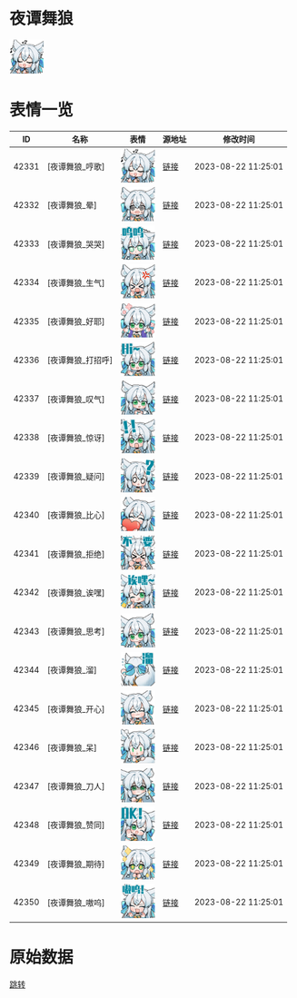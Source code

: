 # 夜谭舞狼

<img src="./cover.png" height="60" alt="cover" />

# 表情一览

|ID|名称|表情|源地址|修改时间|
|----|----|----|----|----|
|42331|[夜谭舞狼_哼歌]|<img src="./pic/042331_%5B夜谭舞狼_哼歌%5D.png" height="60" alt="哼歌"/>|[链接](https://i0.hdslb.com/bfs/emote/5bc9c29551c81877e49136f26f89b6a4e718bbeb.png)|2023-08-22 11:25:01|
|42332|[夜谭舞狼_晕]|<img src="./pic/042332_%5B夜谭舞狼_晕%5D.png" height="60" alt="晕"/>|[链接](https://i0.hdslb.com/bfs/emote/fe43c19e228d0f636028a45bc29e885b2e4a4bb8.png)|2023-08-22 11:25:01|
|42333|[夜谭舞狼_哭哭]|<img src="./pic/042333_%5B夜谭舞狼_哭哭%5D.png" height="60" alt="哭哭"/>|[链接](https://i0.hdslb.com/bfs/emote/7a19f0246edf579e688b7a5ead38b4f9a49bf890.png)|2023-08-22 11:25:01|
|42334|[夜谭舞狼_生气]|<img src="./pic/042334_%5B夜谭舞狼_生气%5D.png" height="60" alt="生气"/>|[链接](https://i0.hdslb.com/bfs/emote/27da4184120119342de516c8640923ccabe62f18.png)|2023-08-22 11:25:01|
|42335|[夜谭舞狼_好耶]|<img src="./pic/042335_%5B夜谭舞狼_好耶%5D.png" height="60" alt="好耶"/>|[链接](https://i0.hdslb.com/bfs/emote/853bac13069eaa43d363a05bf1c5e0c103906bdf.png)|2023-08-22 11:25:01|
|42336|[夜谭舞狼_打招呼]|<img src="./pic/042336_%5B夜谭舞狼_打招呼%5D.png" height="60" alt="打招呼"/>|[链接](https://i0.hdslb.com/bfs/emote/ff4cd1bd979922544a8513eddd4e9272a3c23a1e.png)|2023-08-22 11:25:01|
|42337|[夜谭舞狼_叹气]|<img src="./pic/042337_%5B夜谭舞狼_叹气%5D.png" height="60" alt="叹气"/>|[链接](https://i0.hdslb.com/bfs/emote/c3c211882eb33e65049140301ccf4869dcaa4a2d.png)|2023-08-22 11:25:01|
|42338|[夜谭舞狼_惊讶]|<img src="./pic/042338_%5B夜谭舞狼_惊讶%5D.png" height="60" alt="惊讶"/>|[链接](https://i0.hdslb.com/bfs/emote/4fa42d8a3021b334ebb45561f9d05a0c6966d47f.png)|2023-08-22 11:25:01|
|42339|[夜谭舞狼_疑问]|<img src="./pic/042339_%5B夜谭舞狼_疑问%5D.png" height="60" alt="疑问"/>|[链接](https://i0.hdslb.com/bfs/emote/e209c0ecf95b5aa56784b05ccba6653bebc31a25.png)|2023-08-22 11:25:01|
|42340|[夜谭舞狼_比心]|<img src="./pic/042340_%5B夜谭舞狼_比心%5D.png" height="60" alt="比心"/>|[链接](https://i0.hdslb.com/bfs/emote/e646411551c912288c1b8162d0cf9f5174e7f4b7.png)|2023-08-22 11:25:01|
|42341|[夜谭舞狼_拒绝]|<img src="./pic/042341_%5B夜谭舞狼_拒绝%5D.png" height="60" alt="拒绝"/>|[链接](https://i0.hdslb.com/bfs/emote/545012bde77c9cf708434611514326e9e5634833.png)|2023-08-22 11:25:01|
|42342|[夜谭舞狼_诶嘿]|<img src="./pic/042342_%5B夜谭舞狼_诶嘿%5D.png" height="60" alt="诶嘿"/>|[链接](https://i0.hdslb.com/bfs/emote/faf2d34d7d5b40b6932aff201a58356fe6567c6a.png)|2023-08-22 11:25:01|
|42343|[夜谭舞狼_思考]|<img src="./pic/042343_%5B夜谭舞狼_思考%5D.png" height="60" alt="思考"/>|[链接](https://i0.hdslb.com/bfs/emote/49a5abd60b82bd28a5270d14440cbffb5a9911f7.png)|2023-08-22 11:25:01|
|42344|[夜谭舞狼_溜]|<img src="./pic/042344_%5B夜谭舞狼_溜%5D.png" height="60" alt="溜"/>|[链接](https://i0.hdslb.com/bfs/emote/8d0d8edaca82f9cbb99f6efdbed631e2a3649aeb.png)|2023-08-22 11:25:01|
|42345|[夜谭舞狼_开心]|<img src="./pic/042345_%5B夜谭舞狼_开心%5D.png" height="60" alt="开心"/>|[链接](https://i0.hdslb.com/bfs/emote/5131ac34d81241426da1c4cd2b5b86146158b116.png)|2023-08-22 11:25:01|
|42346|[夜谭舞狼_呆]|<img src="./pic/042346_%5B夜谭舞狼_呆%5D.png" height="60" alt="呆"/>|[链接](https://i0.hdslb.com/bfs/emote/71e0645da5d3d4b39bfaa448d6d5cff504a04853.png)|2023-08-22 11:25:01|
|42347|[夜谭舞狼_刀人]|<img src="./pic/042347_%5B夜谭舞狼_刀人%5D.png" height="60" alt="刀人"/>|[链接](https://i0.hdslb.com/bfs/emote/1c1554a95efe8e8a62872a0c09654c08be2e93fc.png)|2023-08-22 11:25:01|
|42348|[夜谭舞狼_赞同]|<img src="./pic/042348_%5B夜谭舞狼_赞同%5D.png" height="60" alt="赞同"/>|[链接](https://i0.hdslb.com/bfs/emote/5ae2ef698a257ba4a44e5daf5fce6e140bde1ae9.png)|2023-08-22 11:25:01|
|42349|[夜谭舞狼_期待]|<img src="./pic/042349_%5B夜谭舞狼_期待%5D.png" height="60" alt="期待"/>|[链接](https://i0.hdslb.com/bfs/emote/8cc46ab86d4b7f75d07db8b3f0412bf58a6e4151.png)|2023-08-22 11:25:01|
|42350|[夜谭舞狼_嗷呜]|<img src="./pic/042350_%5B夜谭舞狼_嗷呜%5D.png" height="60" alt="嗷呜"/>|[链接](https://i0.hdslb.com/bfs/emote/28bf3cd0e4c657b8a15e0d10df1c2f3f4d8754ad.png)|2023-08-22 11:25:01|

# 原始数据

[跳转](./raw.json)

